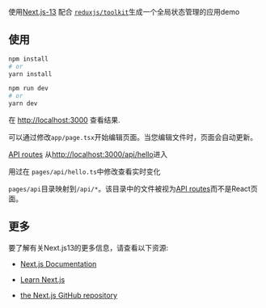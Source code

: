 使用[Next.js-13](https://nextjs.org/) 配合 [`reduxjs/toolkit`](https://redux-toolkit.js.org)生成一个全局状态管理的应用demo

## 使用

```bash
npm install
# or
yarn install

npm run dev
# or
yarn dev
```

在 [http://localhost:3000](http://localhost:3000) 查看结果.

可以通过修改`app/page.tsx`开始编辑页面。当您编辑文件时，页面会自动更新。

[API routes](https://nextjs.org/docs/api-routes/introduction) 从[http://localhost:3000/api/hello](http://localhost:3000/api/hello)进入

用过在 `pages/api/hello.ts`中修改查看实时变化

`pages/api`目录映射到`/api/*`。该目录中的文件被视为[API routes](https://nextjs.org/docs/api-routes/introduction)而不是React页面。


## 更多

要了解有关Next.js13的更多信息，请查看以下资源:

- [Next.js Documentation](https://nextjs.org/docs) 
- [Learn Next.js](https://nextjs.org/learn) 

- [the Next.js GitHub repository](https://github.com/vercel/next.js/) 
